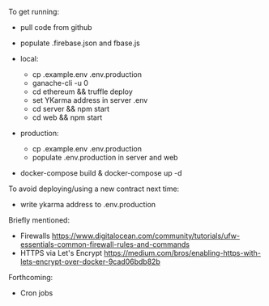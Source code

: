To get running:
 - pull code from github
 - populate .firebase.json and fbase.js
 - local:
    - cp .example.env .env.production
    - ganache-cli -u 0
    - cd ethereum && truffle deploy
    - set YKarma address in server .env
    - cd server && npm start
    - cd web && npm start
 - production:
   - cp .example.env .env.production
   - populate .env.production in server and web

 - docker-compose build & docker-compose up -d

To avoid deploying/using a new contract next time:
 - write ykarma address to .env.production

Briefly mentioned:
 - Firewalls https://www.digitalocean.com/community/tutorials/ufw-essentials-common-firewall-rules-and-commands
 - HTTPS via Let's Encrypt https://medium.com/bros/enabling-https-with-lets-encrypt-over-docker-9cad06bdb82b

Forthcoming:
 - Cron jobs
